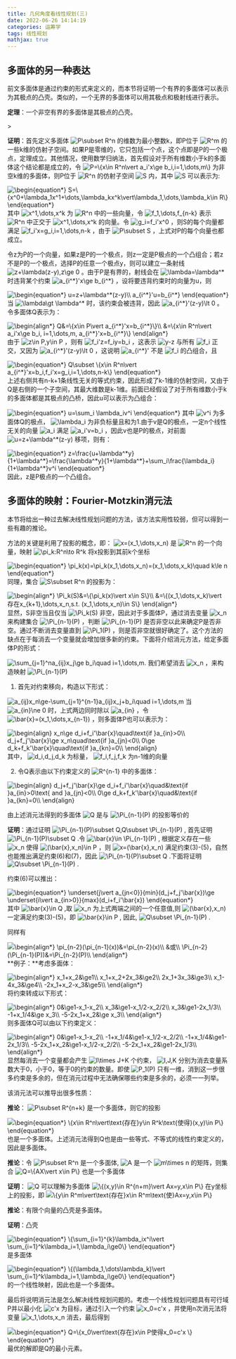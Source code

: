 ```yaml
---
title: 几何角度看线性规划(三)
date: 2022-06-26 14:14:19
categories: 运筹学
tags: 线性规划
mathjax: true
---
```


## 多面体的另一种表达
前文多面体是通过约束的形式来定义的，而本节将证明一个有界的多面体可以表示为其极点的凸壳。类似的，一个无界的多面体可以用其极点和极射线进行表示。

**定理**：一个非空有界的多面体是其极点的凸壳。

<!--more-->>

**证明**：首先定义多面体 <img src="https://www.zhihu.com/equation?tex=P\subset R^n" alt="P\subset R^n" class="ee_img tr_noresize" eeimg="1"> 的维数为最小整数k，即P位于 <img src="https://www.zhihu.com/equation?tex=R^m" alt="R^m" class="ee_img tr_noresize" eeimg="1"> 的一些k维的仿射子空间。如果P是零维的，它只包括一个点，这个点即是P的一个极点，定理成立。其他情况，使用数学归纳法，首先假设对于所有维数小于k的多面体这个结论都是成立的，令 <img src="https://www.zhihu.com/equation?tex=P=\{x\in R^n\vert a_i'x\ge b_i,i=1,\dots,m\}" alt="P=\{x\in R^n\vert a_i'x\ge b_i,i=1,\dots,m\}" class="ee_img tr_noresize" eeimg="1"> 为非空k维的多面体，则P位于 <img src="https://www.zhihu.com/equation?tex=R^n" alt="R^n" class="ee_img tr_noresize" eeimg="1"> 的仿射子空间 <img src="https://www.zhihu.com/equation?tex=S" alt="S" class="ee_img tr_noresize" eeimg="1"> 内，其中 <img src="https://www.zhihu.com/equation?tex=S" alt="S" class="ee_img tr_noresize" eeimg="1"> 可以表示为:

<img src="https://www.zhihu.com/equation?tex=\begin{equation*}
S=\{x^0+\lambda_1x^1+\dots,\lambda_kx^k\vert\lambda_1,\dots,\lambda_k\in R\}
\end{equation*}
" alt="\begin{equation*}
S=\{x^0+\lambda_1x^1+\dots,\lambda_kx^k\vert\lambda_1,\dots,\lambda_k\in R\}
\end{equation*}
" class="ee_img tr_noresize" eeimg="1">
其中 <img src="https://www.zhihu.com/equation?tex=x^1,\dots,x^k" alt="x^1,\dots,x^k" class="ee_img tr_noresize" eeimg="1"> 为 <img src="https://www.zhihu.com/equation?tex=R^n" alt="R^n" class="ee_img tr_noresize" eeimg="1"> 中的一些向量，令 <img src="https://www.zhihu.com/equation?tex=f_1,\dots,f_{n-k}" alt="f_1,\dots,f_{n-k}" class="ee_img tr_noresize" eeimg="1"> 表示 <img src="https://www.zhihu.com/equation?tex=R^n" alt="R^n" class="ee_img tr_noresize" eeimg="1"> 中正交于 <img src="https://www.zhihu.com/equation?tex=x^1,\dots,x^k" alt="x^1,\dots,x^k" class="ee_img tr_noresize" eeimg="1"> 的向量。令 <img src="https://www.zhihu.com/equation?tex=g_i=f_i'x^0" alt="g_i=f_i'x^0" class="ee_img tr_noresize" eeimg="1"> ，则S的每个向量都满足 <img src="https://www.zhihu.com/equation?tex=f_i'x=g_i,i=1,\dots,n-k" alt="f_i'x=g_i,i=1,\dots,n-k" class="ee_img tr_noresize" eeimg="1"> ，由于 <img src="https://www.zhihu.com/equation?tex=P\subset S" alt="P\subset S" class="ee_img tr_noresize" eeimg="1"> ，上式对P的每个向量也都成立。

令z为P的一个向量，如果z是P的一个极点，则z一定是P极点的一个凸组合；若z不是P的一个极点，选择P的任意一个极点y，则可以建立一条射线 <img src="https://www.zhihu.com/equation?tex=z+\lambda(z-y),z\ge 0" alt="z+\lambda(z-y),z\ge 0" class="ee_img tr_noresize" eeimg="1"> 。由于P是有界的，射线会在 <img src="https://www.zhihu.com/equation?tex=\lambda=\lambda^*" alt="\lambda=\lambda^*" class="ee_img tr_noresize" eeimg="1"> 时违背某个约束 <img src="https://www.zhihu.com/equation?tex=a_{i^*}'x\ge b_{i^*}" alt="a_{i^*}'x\ge b_{i^*}" class="ee_img tr_noresize" eeimg="1"> ，设将要违背约束时的向量为u，则

<img src="https://www.zhihu.com/equation?tex=\begin{equation*}
u=z+\lambda^*(z-y)\\
a_{i^*}'u=b_{i^*}
\end{equation*}
" alt="\begin{equation*}
u=z+\lambda^*(z-y)\\
a_{i^*}'u=b_{i^*}
\end{equation*}
" class="ee_img tr_noresize" eeimg="1">
当 <img src="https://www.zhihu.com/equation?tex=\lambda\gt \lambda^*" alt="\lambda\gt \lambda^*" class="ee_img tr_noresize" eeimg="1"> 时，该约束会被违背，因此 <img src="https://www.zhihu.com/equation?tex=a_{i^*}'(z-y)\lt 0" alt="a_{i^*}'(z-y)\lt 0" class="ee_img tr_noresize" eeimg="1"> 。令多面体Q表示为：

<img src="https://www.zhihu.com/equation?tex=\begin{align*}
Q&=\{x\in P\vert a_{i^*}'x=b_{i^*}\}\\
&=\{x\in R^n\vert a_i'x\ge b_i, i=1,\dots,m, a_{i^*}'x=b_{i^*}\}
\end{align*}
" alt="\begin{align*}
Q&=\{x\in P\vert a_{i^*}'x=b_{i^*}\}\\
&=\{x\in R^n\vert a_i'x\ge b_i, i=1,\dots,m, a_{i^*}'x=b_{i^*}\}
\end{align*}
" class="ee_img tr_noresize" eeimg="1">
由于 <img src="https://www.zhihu.com/equation?tex=z\in P,y\in P" alt="z\in P,y\in P" class="ee_img tr_noresize" eeimg="1"> ，则有 <img src="https://www.zhihu.com/equation?tex=f_i'z=f_iy=b_i" alt="f_i'z=f_iy=b_i" class="ee_img tr_noresize" eeimg="1"> ，这表示 <img src="https://www.zhihu.com/equation?tex=y-z" alt="y-z" class="ee_img tr_noresize" eeimg="1"> 与所有 <img src="https://www.zhihu.com/equation?tex=f_i" alt="f_i" class="ee_img tr_noresize" eeimg="1"> 正交，又因为 <img src="https://www.zhihu.com/equation?tex=a_{i^*}'(z-y)\lt 0" alt="a_{i^*}'(z-y)\lt 0" class="ee_img tr_noresize" eeimg="1"> ，这说明 <img src="https://www.zhihu.com/equation?tex=a_{i^*}'" alt="a_{i^*}'" class="ee_img tr_noresize" eeimg="1"> 不是 <img src="https://www.zhihu.com/equation?tex=f_i" alt="f_i" class="ee_img tr_noresize" eeimg="1"> 的凸组合，且

<img src="https://www.zhihu.com/equation?tex=\begin{equation*}
Q\subset \{x\in R^n\vert a_{i^*}'x=b_i,f_i'x=g_i,i=1,\dots,n-k\}
\end{equation*}
" alt="\begin{equation*}
Q\subset \{x\in R^n\vert a_{i^*}'x=b_i,f_i'x=g_i,i=1,\dots,n-k\}
\end{equation*}
" class="ee_img tr_noresize" eeimg="1">
上述右侧共有n-k+1条线性无关的等式约束，因此形成了k-1维的仿射空间，又由于Q是右侧的一个子空间，其最大维数是k-1维。前面已经假设了对于所有维数小于k的多面体都是其极点的凸桥，因此u可以表示为凸组合：

<img src="https://www.zhihu.com/equation?tex=\begin{equation*}
u=\sum_i \lambda_iv^i
\end{equation*}
" alt="\begin{equation*}
u=\sum_i \lambda_iv^i
\end{equation*}
" class="ee_img tr_noresize" eeimg="1">
其中 <img src="https://www.zhihu.com/equation?tex=v^i" alt="v^i" class="ee_img tr_noresize" eeimg="1"> 为多面体Q的极点， <img src="https://www.zhihu.com/equation?tex=\lambda_i" alt="\lambda_i" class="ee_img tr_noresize" eeimg="1"> 为非负标量且和为1.由于v是Q的极点，一定n个线性无关的向量 <img src="https://www.zhihu.com/equation?tex=a_i" alt="a_i" class="ee_img tr_noresize" eeimg="1"> 满足 <img src="https://www.zhihu.com/equation?tex=a_i'v=b_i" alt="a_i'v=b_i" class="ee_img tr_noresize" eeimg="1"> ，因此v也是P的极点，对前面 <img src="https://www.zhihu.com/equation?tex=u=z+\lambda^*(z-y)" alt="u=z+\lambda^*(z-y)" class="ee_img tr_noresize" eeimg="1"> 移项，则有：

<img src="https://www.zhihu.com/equation?tex=\begin{equation*}
z=\frac{u+\lambda^*y}{1+\lambda^*}=\frac{\lambda^*y}{1+\lambda^*}+\sum_i\frac{\lambda_i}{1+\lambda^*}v^i
\end{equation*}
" alt="\begin{equation*}
z=\frac{u+\lambda^*y}{1+\lambda^*}=\frac{\lambda^*y}{1+\lambda^*}+\sum_i\frac{\lambda_i}{1+\lambda^*}v^i
\end{equation*}
" class="ee_img tr_noresize" eeimg="1">
因此，z是P极点的一个凸组合。

## 多面体的映射：Fourier-Motzkin消元法

本节将给出一种过去解决线性规划问题的方法，该方法实用性较弱，但可以得到一些有趣的推论。

方法的关键是利用了投影的概念，即： <img src="https://www.zhihu.com/equation?tex=x=(x_1,\dots,x_n)" alt="x=(x_1,\dots,x_n)" class="ee_img tr_noresize" eeimg="1"> 是 <img src="https://www.zhihu.com/equation?tex=R^n" alt="R^n" class="ee_img tr_noresize" eeimg="1"> 的一个向量，映射 <img src="https://www.zhihu.com/equation?tex=\pi_k:R^n\to R^k" alt="\pi_k:R^n\to R^k" class="ee_img tr_noresize" eeimg="1"> 将x投影到其前k个坐标

<img src="https://www.zhihu.com/equation?tex=\begin{equation*}
\pi_k(x)=\pi_k(x_1,\dots,x_n)=(x_1,\dots,x_k)\quad k\le n
\end{equation*}
" alt="\begin{equation*}
\pi_k(x)=\pi_k(x_1,\dots,x_n)=(x_1,\dots,x_k)\quad k\le n
\end{equation*}
" class="ee_img tr_noresize" eeimg="1">
同理，集合 <img src="https://www.zhihu.com/equation?tex=S\subset R^n" alt="S\subset R^n" class="ee_img tr_noresize" eeimg="1"> 的投影为：

<img src="https://www.zhihu.com/equation?tex=\begin{align*}
\Pi_k(S)&=\{\pi_k(x)\vert x\in S\}\\
&=\{(x_1,\dots,x_k)\vert 存在x_{k+1},\dots,x_n,s.t. (x_1,\dots,x_n)\in S\}
\end{align*}
" alt="\begin{align*}
\Pi_k(S)&=\{\pi_k(x)\vert x\in S\}\\
&=\{(x_1,\dots,x_k)\vert 存在x_{k+1},\dots,x_n,s.t. (x_1,\dots,x_n)\in S\}
\end{align*}
" class="ee_img tr_noresize" eeimg="1">
显然，S非空当且仅当 <img src="https://www.zhihu.com/equation?tex=\Pi_k(S)" alt="\Pi_k(S)" class="ee_img tr_noresize" eeimg="1"> 非空，因此对于多面体P，通过消去变量 <img src="https://www.zhihu.com/equation?tex=x_n" alt="x_n" class="ee_img tr_noresize" eeimg="1"> 来构建集合 <img src="https://www.zhihu.com/equation?tex=\Pi_{n-1}(P)" alt="\Pi_{n-1}(P)" class="ee_img tr_noresize" eeimg="1"> ，判断 <img src="https://www.zhihu.com/equation?tex=\Pi_{n-1}(P)" alt="\Pi_{n-1}(P)" class="ee_img tr_noresize" eeimg="1"> 是否非空以此来确定P是否非空。通过不断消去变量直到 <img src="https://www.zhihu.com/equation?tex=\Pi_1(P)" alt="\Pi_1(P)" class="ee_img tr_noresize" eeimg="1"> ，则是否非空就很好确定了。这个方法的缺点在于每消去一个变量就会增加很多新的约束。下面将介绍消元方法，给定多面体P的形式：

<img src="https://www.zhihu.com/equation?tex=\sum_{j=1}^na_{ij}x_j\ge b_i\quad i=1,\dots,m.
" alt="\sum_{j=1}^na_{ij}x_j\ge b_i\quad i=1,\dots,m.
" class="ee_img tr_noresize" eeimg="1">
我们希望消去 <img src="https://www.zhihu.com/equation?tex=x_n" alt="x_n" class="ee_img tr_noresize" eeimg="1"> ，来构造映射 <img src="https://www.zhihu.com/equation?tex=\Pi_{n-1}(P)" alt="\Pi_{n-1}(P)" class="ee_img tr_noresize" eeimg="1"> 

1. 首先对约束移向，构造以下形式：

<img src="https://www.zhihu.com/equation?tex=a_{ij}x_n\ge-\sum_{j=1}^{n-1}a_{ij}x_j+b_i\quad i=1,\dots,m
    " alt="a_{ij}x_n\ge-\sum_{j=1}^{n-1}a_{ij}x_j+b_i\quad i=1,\dots,m
    " class="ee_img tr_noresize" eeimg="1">
    当 <img src="https://www.zhihu.com/equation?tex=a_{in}\ne 0" alt="a_{in}\ne 0" class="ee_img tr_noresize" eeimg="1"> 时，上式两边同时除以 <img src="https://www.zhihu.com/equation?tex=a_{in}" alt="a_{in}" class="ee_img tr_noresize" eeimg="1"> ，令 <img src="https://www.zhihu.com/equation?tex=\bar{x}=(x_1,\dots,x_{n-1})" alt="\bar{x}=(x_1,\dots,x_{n-1})" class="ee_img tr_noresize" eeimg="1"> ，则多面体P也可以表示为：

<img src="https://www.zhihu.com/equation?tex=\begin{align}
    x_n\ge d_i+f_i'\bar{x}\quad\text{if }a_{in}>0\\
    d_j+f_j'\bar{x}\ge x_n\quad\text{if }a_{jn}<0\\
    0\ge d_k+f_k'\bar{x}\quad\text{if }a_{kn}=0\\
    \end{align}
    " alt="\begin{align}
    x_n\ge d_i+f_i'\bar{x}\quad\text{if }a_{in}>0\\
    d_j+f_j'\bar{x}\ge x_n\quad\text{if }a_{jn}<0\\
    0\ge d_k+f_k'\bar{x}\quad\text{if }a_{kn}=0\\
    \end{align}
    " class="ee_img tr_noresize" eeimg="1">
    其中， <img src="https://www.zhihu.com/equation?tex=d_i,d_j,d_k" alt="d_i,d_j,d_k" class="ee_img tr_noresize" eeimg="1"> 为标量， <img src="https://www.zhihu.com/equation?tex=f_i,f_j,f_k" alt="f_i,f_j,f_k" class="ee_img tr_noresize" eeimg="1"> 为n-1维的向量
    
2. 令Q表示由以下约束定义的 <img src="https://www.zhihu.com/equation?tex=R^{n-1}" alt="R^{n-1}" class="ee_img tr_noresize" eeimg="1"> 中的多面体：

<img src="https://www.zhihu.com/equation?tex=\begin{align}
   d_j+f_j'\bar{x}\ge d_i+f_i'\bar{x}\quad&\text{if }a_{in}>0\text{ and }a_{jn}<0\\
   0\ge d_k+f_k'\bar{x}\quad&\text{if }a_{kn}=0\\
   \end{align}
   " alt="\begin{align}
   d_j+f_j'\bar{x}\ge d_i+f_i'\bar{x}\quad&\text{if }a_{in}>0\text{ and }a_{jn}<0\\
   0\ge d_k+f_k'\bar{x}\quad&\text{if }a_{kn}=0\\
   \end{align}
   " class="ee_img tr_noresize" eeimg="1">
   

由上述消元法得到的多面体 <img src="https://www.zhihu.com/equation?tex=Q" alt="Q" class="ee_img tr_noresize" eeimg="1"> 是与 <img src="https://www.zhihu.com/equation?tex=\Pi_{n-1}(P)" alt="\Pi_{n-1}(P)" class="ee_img tr_noresize" eeimg="1"> 的投影等价的

**证明**：通过证明 <img src="https://www.zhihu.com/equation?tex=\Pi_{n-1}(P)\subset Q,Q\subset \Pi_{n-1}(P)" alt="\Pi_{n-1}(P)\subset Q,Q\subset \Pi_{n-1}(P)" class="ee_img tr_noresize" eeimg="1"> , 首先证明 <img src="https://www.zhihu.com/equation?tex=\Pi_{n-1}(P)\subset Q" alt="\Pi_{n-1}(P)\subset Q" class="ee_img tr_noresize" eeimg="1"> .令 <img src="https://www.zhihu.com/equation?tex=\bar{x}\in \Pi_{n-1}(P)" alt="\bar{x}\in \Pi_{n-1}(P)" class="ee_img tr_noresize" eeimg="1"> , 根据定义存在一些 <img src="https://www.zhihu.com/equation?tex=x_n" alt="x_n" class="ee_img tr_noresize" eeimg="1"> 使得 <img src="https://www.zhihu.com/equation?tex=(\bar{x},x_n)\in P" alt="(\bar{x},x_n)\in P" class="ee_img tr_noresize" eeimg="1"> ，则 <img src="https://www.zhihu.com/equation?tex=x=(\bar{x},x_n)" alt="x=(\bar{x},x_n)" class="ee_img tr_noresize" eeimg="1"> 满足约束(3)-(5)，自然也能推出满足约束(6)和(7)，因此 <img src="https://www.zhihu.com/equation?tex=\Pi_{n-1}(P)\subset Q" alt="\Pi_{n-1}(P)\subset Q" class="ee_img tr_noresize" eeimg="1"> .下面将证明 <img src="https://www.zhihu.com/equation?tex=Q\subset \Pi_{n-1}(P)" alt="Q\subset \Pi_{n-1}(P)" class="ee_img tr_noresize" eeimg="1"> .

约束(6)可以推出：

<img src="https://www.zhihu.com/equation?tex=\begin{equation*}
\underset{j\vert a_{jn<0}}{min}(d_j+f_j'\bar{x})\ge \underset{i\vert a_{in>0}}{max}(d_i+f_i'\bar{x})
\end{equation*}
" alt="\begin{equation*}
\underset{j\vert a_{jn<0}}{min}(d_j+f_j'\bar{x})\ge \underset{i\vert a_{in>0}}{max}(d_i+f_i'\bar{x})
\end{equation*}
" class="ee_img tr_noresize" eeimg="1">
其中 <img src="https://www.zhihu.com/equation?tex=\bar{x}\in Q" alt="\bar{x}\in Q" class="ee_img tr_noresize" eeimg="1"> ,取 <img src="https://www.zhihu.com/equation?tex=x_n" alt="x_n" class="ee_img tr_noresize" eeimg="1"> 为上式两端之间的一个任意值,则 <img src="https://www.zhihu.com/equation?tex=(\bar{x},x_n)" alt="(\bar{x},x_n)" class="ee_img tr_noresize" eeimg="1"> 一定满足约束(3)-(5)，即 <img src="https://www.zhihu.com/equation?tex=\bar{x}\in P" alt="\bar{x}\in P" class="ee_img tr_noresize" eeimg="1"> , 因此,  <img src="https://www.zhihu.com/equation?tex=Q\subset \Pi_{n-1}(P)" alt="Q\subset \Pi_{n-1}(P)" class="ee_img tr_noresize" eeimg="1"> .

同样有

<img src="https://www.zhihu.com/equation?tex=\begin{align*}
\pi_{n-2}(\pi_{n-1}(x))&=\pi_{n-2}(x)\\
&或\\
\Pi_{n-2}(\Pi_{n-1}(P))&=\Pi_{n-2}(P)\\
\end{align*}
" alt="\begin{align*}
\pi_{n-2}(\pi_{n-1}(x))&=\pi_{n-2}(x)\\
&或\\
\Pi_{n-2}(\Pi_{n-1}(P))&=\Pi_{n-2}(P)\\
\end{align*}
" class="ee_img tr_noresize" eeimg="1">
**例子：**考虑多面体：

<img src="https://www.zhihu.com/equation?tex=\begin{align*}
x_1+x_2&\ge1\\
x_1+x_2+2x_3&\ge2\\
2x_1+3x_3&\ge3\\
x_1-4x_3&\ge4\\
-2x_1+x_2-x_3&\ge5\\
\end{align*}
" alt="\begin{align*}
x_1+x_2&\ge1\\
x_1+x_2+2x_3&\ge2\\
2x_1+3x_3&\ge3\\
x_1-4x_3&\ge4\\
-2x_1+x_2-x_3&\ge5\\
\end{align*}
" class="ee_img tr_noresize" eeimg="1">
将约束转成以下形式：

<img src="https://www.zhihu.com/equation?tex=\begin{align*}
0&\ge1-x_1-x_2\\
x_3&\ge1-x_1/2-x_2/2\\
x_3&\ge1-2x_1/3\\
-1+x_1/4&\ge x_3\\
-5-2x_1+x_2&\ge x_3\\
\end{align*}
" alt="\begin{align*}
0&\ge1-x_1-x_2\\
x_3&\ge1-x_1/2-x_2/2\\
x_3&\ge1-2x_1/3\\
-1+x_1/4&\ge x_3\\
-5-2x_1+x_2&\ge x_3\\
\end{align*}
" class="ee_img tr_noresize" eeimg="1">
则多面体Q可以由以下约束定义：

<img src="https://www.zhihu.com/equation?tex=\begin{align*}
0&\ge1-x_1-x_2\\
-1+x_1/4&\ge1-x_1/2-x_2/2\\
-1+x_1/4&\ge1-2x_1/3\\
-5-2x_1+x_2&\ge1-x_1/2-x_2/2\\
-5-2x_1+x_2&\ge1-2x_1/3\\
\end{align*}
" alt="\begin{align*}
0&\ge1-x_1-x_2\\
-1+x_1/4&\ge1-x_1/2-x_2/2\\
-1+x_1/4&\ge1-2x_1/3\\
-5-2x_1+x_2&\ge1-x_1/2-x_2/2\\
-5-2x_1+x_2&\ge1-2x_1/3\\
\end{align*}
" class="ee_img tr_noresize" eeimg="1">
显然每消去一个变量都会产生 <img src="https://www.zhihu.com/equation?tex=I\times J+K" alt="I\times J+K" class="ee_img tr_noresize" eeimg="1"> 个约束， <img src="https://www.zhihu.com/equation?tex=I,J,K" alt="I,J,K" class="ee_img tr_noresize" eeimg="1"> 分别为消去变量系数大于0，小于0，等于0的约束的数量。即使 <img src="https://www.zhihu.com/equation?tex=P_1(P)" alt="P_1(P)" class="ee_img tr_noresize" eeimg="1"> 只有一维，消到这一步很多约束是多余的，但在消元过程中无法确保哪些约束是多余的，必须一一列举。

该消元法可以推导出很多性质：

**推论**： <img src="https://www.zhihu.com/equation?tex=P\subset R^{n+k}" alt="P\subset R^{n+k}" class="ee_img tr_noresize" eeimg="1"> 是一个多面体，则它的投影

<img src="https://www.zhihu.com/equation?tex=\begin{equation*}
\{x\in R^n\vert\text{存在}y\in R^k\text{使得}(x,y)\in P\}
\end{equation*}
" alt="\begin{equation*}
\{x\in R^n\vert\text{存在}y\in R^k\text{使得}(x,y)\in P\}
\end{equation*}
" class="ee_img tr_noresize" eeimg="1">
也是一个多面体。上述消元法得到Q也是由一些等式、不等式的线性约束定义的，因此是多面体。

**推论**：令 <img src="https://www.zhihu.com/equation?tex=P\subset R^n" alt="P\subset R^n" class="ee_img tr_noresize" eeimg="1"> 是一个多面体,  <img src="https://www.zhihu.com/equation?tex=A" alt="A" class="ee_img tr_noresize" eeimg="1"> 是一个 <img src="https://www.zhihu.com/equation?tex=m\times n" alt="m\times n" class="ee_img tr_noresize" eeimg="1"> 的矩阵，则集合 <img src="https://www.zhihu.com/equation?tex=Q=\{AX\vert x\in P\}" alt="Q=\{AX\vert x\in P\}" class="ee_img tr_noresize" eeimg="1"> 也是一个多面体

**证明**： <img src="https://www.zhihu.com/equation?tex=Q" alt="Q" class="ee_img tr_noresize" eeimg="1"> 可以理解为多面体 <img src="https://www.zhihu.com/equation?tex=\{(x,y)\in R^{n+m}\vert Ax=y,x\in P\}" alt="\{(x,y)\in R^{n+m}\vert Ax=y,x\in P\}" class="ee_img tr_noresize" eeimg="1"> 在y坐标上的投影，即 <img src="https://www.zhihu.com/equation?tex=\{y\in R^m\vert\text{存在}x\in R^m\text{使}Ax=y,x\in P\}" alt="\{y\in R^m\vert\text{存在}x\in R^m\text{使}Ax=y,x\in P\}" class="ee_img tr_noresize" eeimg="1"> 

**推论**：有限个向量的凸壳是多面体。

**证明**：凸壳

<img src="https://www.zhihu.com/equation?tex=\begin{equation*}
\{\sum_{i=1}^{k}\lambda_ix^i\vert \sum_{i=1}^k\lambda_i=1,\lambda_i\ge0\}
\end{equation*}
" alt="\begin{equation*}
\{\sum_{i=1}^{k}\lambda_ix^i\vert \sum_{i=1}^k\lambda_i=1,\lambda_i\ge0\}
\end{equation*}
" class="ee_img tr_noresize" eeimg="1">
是多面体

<img src="https://www.zhihu.com/equation?tex=\begin{equation*}
\{(\lambda_1,\dots\lambda_k)\vert \sum_{i=1}^k\lambda_i=1,\lambda_i\ge0\}
\end{equation*}
" alt="\begin{equation*}
\{(\lambda_1,\dots\lambda_k)\vert \sum_{i=1}^k\lambda_i=1,\lambda_i\ge0\}
\end{equation*}
" class="ee_img tr_noresize" eeimg="1">
的一个线性映射，因此也是一个多面体。

最后将说明消元法是怎么解决线性规划问题的。考虑一个线性规划问题具有可行域P并以最小化 <img src="https://www.zhihu.com/equation?tex=c'x" alt="c'x" class="ee_img tr_noresize" eeimg="1"> 为目标，通过引入一个约束 <img src="https://www.zhihu.com/equation?tex=x_0=c'x" alt="x_0=c'x" class="ee_img tr_noresize" eeimg="1"> ，并使用n次消元法将变量 <img src="https://www.zhihu.com/equation?tex=x_1,\dots,x_n" alt="x_1,\dots,x_n" class="ee_img tr_noresize" eeimg="1"> 消去，最后得到

<img src="https://www.zhihu.com/equation?tex=\begin{equation*}
Q=\{x_0\vert\text{存在}x\in P使得x_0=c'x \}
\end{equation*}
" alt="\begin{equation*}
Q=\{x_0\vert\text{存在}x\in P使得x_0=c'x \}
\end{equation*}
" class="ee_img tr_noresize" eeimg="1">
最优的解即是Q的最小元素。
